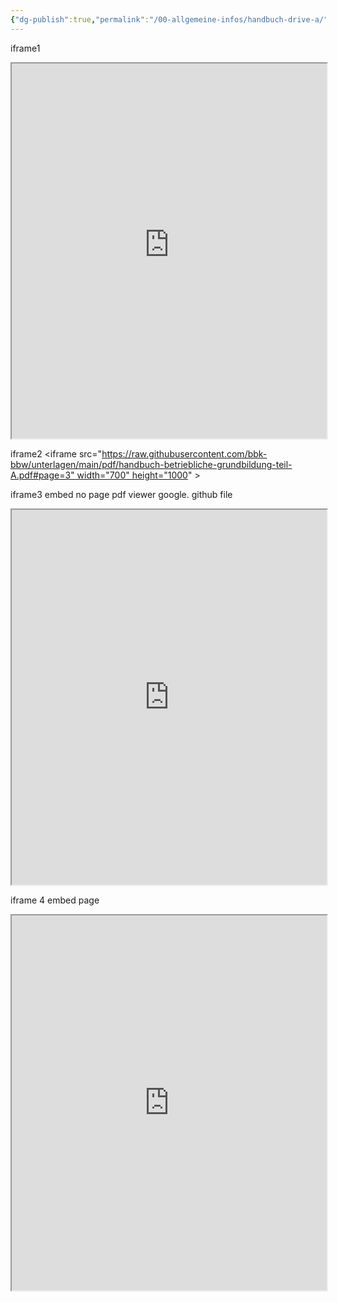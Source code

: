 ```yaml
---
{"dg-publish":true,"permalink":"/00-allgemeine-infos/handbuch-drive-a/","noteIcon":""}
---
```


iframe1

<iframe src="https://raw.githubusercontent.com/bbk-bbw/unterlagen/main/pdf/handbuch-betriebliche-grundbildung-teil-A.pdf#page=23" width="100%" height="600px"></iframe>


iframe2
<iframe src="https://raw.githubusercontent.com/bbk-bbw/unterlagen/main/pdf/handbuch-betriebliche-grundbildung-teil-A.pdf#page=3" width="700" height="1000" ></iframe>

iframe3 embed no page pdf viewer google. github file
<iframe src="https://docs.google.com/viewer?url=https://raw.githubusercontent.com/bbk-bbw/unterlagen/main/pdf/handbuch-betriebliche-grundbildung-teil-A.pdf&embedded=true" width="100%" height="600px"></iframe>

iframe 4 embed page
<iframe src="https://docs.google.com/viewer?url=https://raw.githubusercontent.com/bbk-bbw/unterlagen/main/pdf/handbuch-betriebliche-grundbildung-teil-A.pdf#page=3" width="100%" height="600px"></iframe>

